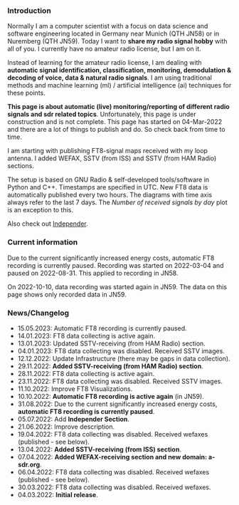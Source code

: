 ### Introduction

Normally I am a computer scientist with a focus on data science and software engineering located in Germany near Munich (QTH JN58) or in Nuremberg (QTH JN59). Today I want to **share my radio signal hobby** with all of you. I currently have no amateur radio license, but I am on it.

Instead of learning for the amateur radio license, I am dealing with **automatic signal identification, classification, monitoring, demodulation & decoding of voice, data & natural radio signals**. I am using traditional methods and machine learning (ml) / artificial intelligence (ai) techniques for these points.

**This page is about automatic (live) monitoring/reporting of different radio signals and sdr related topics**. Unfortunately, this page is under construction and is not complete. This page has started on 04-Mar-2022 and there are a lot of things to publish and do. So check back from time to time.

I am starting with publishing FT8-signal maps received with my loop antenna. I added WEFAX, SSTV (from ISS) and SSTV (from HAM Radio) sections.

The setup is based on GNU Radio & self-developed tools/software in Python and C++. Timestamps are specified in UTC. New FT8 data is automatically published every two hours. The diagrams with time axis always refer to the last 7 days. The *Number of received signals by day* plot is an exception to this.

Also check out [Independer](https://a-sdr.org/independer).

### Current information

Due to the current significantly increased energy costs, automatic FT8 recording is currently paused. Recording was started on 2022-03-04 and paused on 2022-08-31. This applied to recording in JN58.

On 2022-10-10, data recording was started again in JN59. The data on this page shows only recorded data in JN59.

### News/Changelog

- 15.05.2023: Automatic FT8 recording is currently paused.
- 14.01.2023: FT8 data collecting is active again.
- 13.01.2023: Updated SSTV-receiving (from HAM Radio) section.
- 04.01.2023: FT8 data collecting was disabled. Received SSTV images.
- 12.12.2022: Update Infrastructure (there may be gaps in data collection).
- 29.11.2022: **Added SSTV-receiving (from HAM Radio) section**.
- 28.11.2022: FT8 data collecting is active again.
- 23.11.2022: FT8 data collecting was disabled. Received SSTV images.
- 11.10.2022: Improve FT8 Visualizations.
- 10.10.2022: **Automatic FT8 recording is active again** (in JN59).
- 31.08.2022: Due to the current significantly increased energy costs, **automatic FT8 recording is currently paused**.
- 05.07.2022: Add **Independer Section**.
- 21.06.2022: Improve description.
- 19.04.2022: FT8 data collecting was disabled. Received wefaxes (published - see below).
- 13.04.2022: **Added  SSTV-receiving (from ISS) section**.
- 07.04.2022: **Added  WEFAX-receiving section and new domain: a-sdr.org**.
- 06.04.2022: FT8 data collecting was disabled. Received wefaxes (published - see below).
- 30.03.2022: FT8 data collecting was disabled. Received wefaxes.
- 04.03.2022: **Initial release**.
